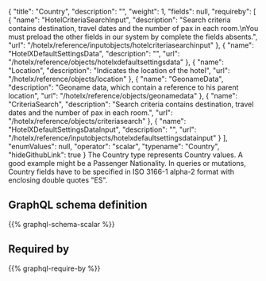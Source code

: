 {
  "title": "Country",
  "description": "",
  "weight": 1,
  "fields": null,
  "requireby": [
    {
      "name": "HotelCriteriaSearchInput",
      "description": "Search criteria contains destination, travel dates and the number of pax in each room.\nYou must preload the other fields in our system by complete the fields absents.",
      "url": "/hotelx/reference/inputobjects/hotelcriteriasearchinput"
    },
    {
      "name": "HotelXDefaultSettingsData",
      "description": "",
      "url": "/hotelx/reference/objects/hotelxdefaultsettingsdata"
    },
    {
      "name": "Location",
      "description": "Indicates the location of the hotel",
      "url": "/hotelx/reference/objects/location"
    },
    {
      "name": "GeonameData",
      "description": "Geoname data, which contain a reference to his parent location",
      "url": "/hotelx/reference/objects/geonamedata"
    },
    {
      "name": "CriteriaSearch",
      "description": "Search criteria contains destination, travel dates and the number of pax in each room.",
      "url": "/hotelx/reference/objects/criteriasearch"
    },
    {
      "name": "HotelXDefaultSettingsDataInput",
      "description": "",
      "url": "/hotelx/reference/inputobjects/hotelxdefaultsettingsdatainput"
    }
  ],
  "enumValues": null,
  "operator": "scalar",
  "typename": "Country",
  "hideGithubLink": true
}
The Country type represents Country values. A good example might be a Passenger Nationality.
In queries or mutations, Country fields have to be specified in ISO 3166-1 alpha-2 format with enclosing double quotes "ES".
## GraphQL schema definition

{{% graphql-schema-scalar %}}

## Required by

{{% graphql-require-by %}}
